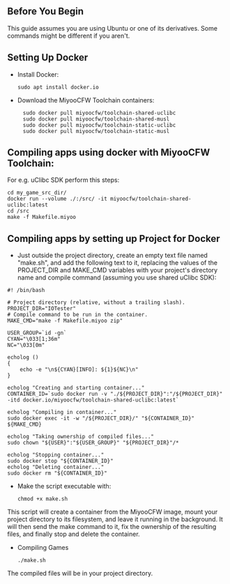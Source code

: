 ## Before You Begin

This guide assumes you are using Ubuntu or one of its derivatives. Some commands might be different if you aren't.

## Setting Up Docker

- Install Docker:

    `sudo apt install docker.io`

- Download the MiyooCFW Toolchain containers:

```
     sudo docker pull miyoocfw/toolchain-shared-uclibc
     sudo docker pull miyoocfw/toolchain-shared-musl
     sudo docker pull miyoocfw/toolchain-static-uclibc
     sudo docker pull miyoocfw/toolchain-static-musl
```

## Compiling apps using docker with MiyooCFW Toolchain:

For e.g. uClibc SDK perform this steps:

```
cd my_game_src_dir/
docker run --volume ./:/src/ -it miyoocfw/toolchain-shared-uclibc:latest
cd /src
make -f Makefile.miyoo
```


## Compiling apps by setting up Project for Docker

- Just outside the project directory, create an empty text file named "make.sh", and add the following text to it, replacing the values of the PROJECT_DIR and MAKE_CMD variables with your project's directory name and compile command (assuming you use shared uClibc SDK):

```
#! /bin/bash

# Project directory (relative, without a trailing slash).
PROJECT_DIR="IOTester"
# Compile command to be run in the container.
MAKE_CMD="make -f Makefile.miyoo zip"

USER_GROUP=`id -gn`
CYAN="\033[1;36m"
NC="\033[0m"

echolog ()
{
	echo -e "\n${CYAN}[INFO]: ${1}${NC}\n"
}

echolog "Creating and starting container..."
CONTAINER_ID=`sudo docker run -v "./${PROJECT_DIR}":"/${PROJECT_DIR}" -itd docker.io/miyoocfw/toolchain-shared-uclibc:latest`

echolog "Compiling in container..."
sudo docker exec -it -w "/${PROJECT_DIR}/" "${CONTAINER_ID}" ${MAKE_CMD}

echolog "Taking ownership of compiled files..."
sudo chown "${USER}":"${USER_GROUP}" "${PROJECT_DIR}"/*

echolog "Stopping container..."
sudo docker stop "${CONTAINER_ID}"
echolog "Deleting container..."
sudo docker rm "${CONTAINER_ID}"
```

- Make the script executable with:

    `chmod +x make.sh`

This script will create a container from the MiyooCFW image, mount your project directory to its filesystem, and leave it running in the background. It will then send the make command to it, fix the ownership of the resulting files, and finally stop and delete the container.

- Compiling Games

    `./make.sh`

The compiled files will be in your project directory.